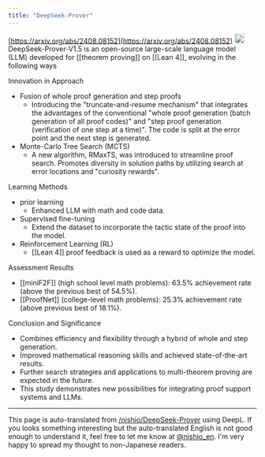 ```yaml
---
title: "DeepSeek-Prover"
---
```


[https://arxiv.org/abs/2408.08152](https://arxiv.org/abs/2408.08152)
<img src='https://scrapbox.io/api/pages/nishio-en/GPT/icon' alt='GPT.icon' height="19.5"/>
DeepSeek-Prover-V1.5 is an open-source large-scale language model (LLM) developed for [[theorem proving]] on [[Lean 4]], evolving in the following ways

Innovation in Approach
- Fusion of whole proof generation and step proofs
    - Introducing the "truncate-and-resume mechanism" that integrates the advantages of the conventional "whole proof generation (batch generation of all proof codes)" and "step proof generation (verification of one step at a time)". The code is split at the error point and the next step is generated.
- Monte-Carlo Tree Search (MCTS)
    - A new algorithm, RMaxTS, was introduced to streamline proof search. Promotes diversity in solution paths by utilizing search at error locations and "curiosity rewards".

Learning Methods
- prior learning
    - Enhanced LLM with math and code data.
- Supervised fine-tuning
    - Extend the dataset to incorporate the tactic state of the proof into the model.
- Reinforcement Learning (RL)
    - [[Lean 4]] proof feedback is used as a reward to optimize the model.

Assessment Results
- [[miniF2F]] (high school level math problems): 63.5% achievement rate (above the previous best of 54.5%).
- [[ProofNet]] (college-level math problems): 25.3% achievement rate (above previous best of 18.1%).

Conclusion and Significance
- Combines efficiency and flexibility through a hybrid of whole and step generation.
- Improved mathematical reasoning skills and achieved state-of-the-art results.
- Further search strategies and applications to multi-theorem proving are expected in the future.
- This study demonstrates new possibilities for integrating proof support systems and LLMs.

---
This page is auto-translated from [/nishio/DeepSeek-Prover](https://scrapbox.io/nishio/DeepSeek-Prover) using DeepL. If you looks something interesting but the auto-translated English is not good enough to understand it, feel free to let me know at [@nishio_en](https://twitter.com/nishio_en). I'm very happy to spread my thought to non-Japanese readers.